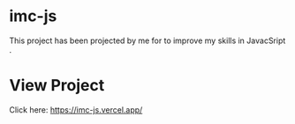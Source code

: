 # imc-js
This project has been projected by me for to improve my skills in JavacSript .


# View Project
Click here: https://imc-js.vercel.app/

